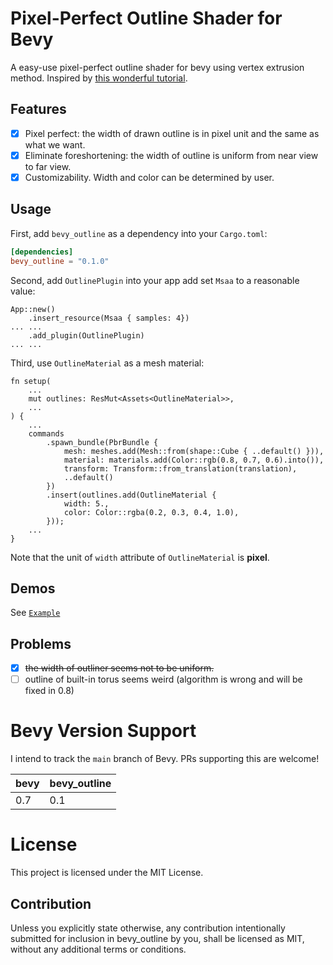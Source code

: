 # Pixel-Perfect Outline Shader for Bevy

A easy-use pixel-perfect outline shader for bevy using vertex extrusion method. Inspired by [this wonderful tutorial](https://alexanderameye.github.io/notes/rendering-outlines).

## Features

- [x] Pixel perfect: the width of drawn outline is in pixel unit and the same as what we want.
- [x] Eliminate foreshortening: the width of outline is uniform from near view to far view.
- [x] Customizability. Width and color can be determined by user.  

## Usage

First, add `bevy_outline` as a dependency into your `Cargo.toml`:

```toml
[dependencies]
bevy_outline = "0.1.0"
```

Second, add `OutlinePlugin` into your app add set `Msaa` to a reasonable value:

```rust, norun
App::new()
    .insert_resource(Msaa { samples: 4})
... ...
    .add_plugin(OutlinePlugin)
... ...
```

Third, use `OutlineMaterial` as a mesh material:
```rust, norun
fn setup(
    ...
    mut outlines: ResMut<Assets<OutlineMaterial>>,
    ...
) {
    ...
    commands
        .spawn_bundle(PbrBundle {
            mesh: meshes.add(Mesh::from(shape::Cube { ..default() })),
            material: materials.add(Color::rgb(0.8, 0.7, 0.6).into()),
            transform: Transform::from_translation(translation),
            ..default()
        })
        .insert(outlines.add(OutlineMaterial {
            width: 5.,
            color: Color::rgba(0.2, 0.3, 0.4, 1.0),
        }));
    ...
}
```

Note that the unit of `width` attribute of `OutlineMaterial` is **pixel**.

## Demos

See [`Example`](https://github.com/YoshieraHuang/bevy_outline/tree/master/examples)

## Problems

- [x] ~~the width of outliner seems not to be uniform.~~
- [ ] outline of built-in torus seems weird (algorithm is wrong and will be fixed in 0.8)

# Bevy Version Support

I intend to track the `main` branch of Bevy. PRs supporting this are welcome!

|bevy|bevy_outline|
|---|---|
|0.7|0.1|

# License

This project is licensed under the MIT License.

## Contribution

Unless you explicitly state otherwise, any contribution intentionally submitted for inclusion in bevy_outline by you, shall be licensed as MIT, without any additional terms or conditions.